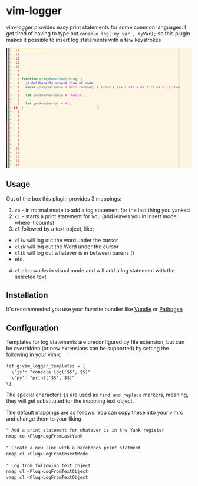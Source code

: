 # vim-logger
vim-logger provides easy print statements for some common languages. I get tired of having to type out `console.log('my var', myVar);` so this plugin makes it possible to insert log statements with a few keystrokes

![Example](https://raw.githubusercontent.com/jcharry/vim-logger/master/example.gif)

## Usage
Out of the box this plugin provides 3 mappings:

1. `co` - in normal mode to add a log statement for the last thing you yanked
2. `ci` - starts a print statement for you (and leaves you in insert mode where it counts) 
3. `cl` followed by a text object, like: 
  * `cliw` will log out the word under the cursor
  * `cliW` will log out the Word under the cursor
  * `clib` will log out whatever is in between parens ()
  * etc.
4. `cl` also works in visual mode and will add a log statement with the selected text

## Installation
It's recommneded you use your favorite bundler like [Vundle](https://github.com/VundleVim/Vundle.vim) or [Pathogen](https://github.com/tpope/vim-pathogen)

## Configuration
Templates for log statements are preconfigured by file extension, but can be overridden (or new extensions can be supported) by setting the following in your vimrc
```
let g:vim_logger_templates = {
  \'js': "console.log('$$', $$)"
  \'py': "print('$$', $$)"
\}
```

The special characters `$$` are used as `find and replace` markers, meaning, they will get substituted for the incoming text object.

The default mappings are as follows. You can copy these into your vimrc and change them to your liking.
```
" Add a print statement for whatever is in the Yank register
nmap co <Plug>LogFromLastYank

" Create a new line with a barebones print statment
nmap ci <Plug>LogFromInsertMode

" Log from following text object
nmap cl <Plug>LogFromTextObject
vmap cl <Plug>LogFromTextObject
```
